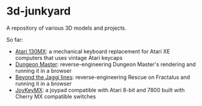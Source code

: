 # 3d-junkyard

A repository of various 3D models and projects.

So far:

* [Atari 130MX](Atari130MX): a mechanical keyboard replacement for Atari XE computers that uses vintage Atari keycaps
* [Dungeon Master](DungeonMaster): reverse-engineering Dungeon Master's rendering and running it in a browser
* [Beyond the Jaggi lines](Jaggilines): reverse-engineering Rescue on Fractalus and running it in a browser
* [JoyKeyMX](JoyKeyMX): a joypad compatible with Atari 8-bit and 7800 built with Cherry MX compatible switches